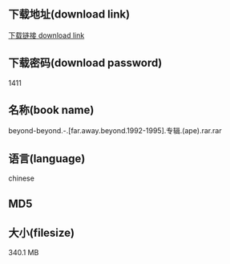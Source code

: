 ## 下载地址(download link)
[下载链接 download link](https://voluble-croquembouche-d321dc.netlify.app/?s=beyond-beyond.-.%5Bfar.away.beyond.1992-1995%5D.%E4%B8%93%E8%BE%91.%28ape%29.rar)

## 下载密码(download password)
1411

## 名称(book name)
beyond-beyond.-.[far.away.beyond.1992-1995].专辑.(ape).rar.rar

## 语言(language)
chinese

## MD5


## 大小(filesize)
340.1 MB
